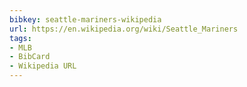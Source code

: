 ```yaml
---
bibkey: seattle-mariners-wikipedia
url: https://en.wikipedia.org/wiki/Seattle_Mariners
tags:
- MLB
- BibCard
- Wikipedia URL
---
```


